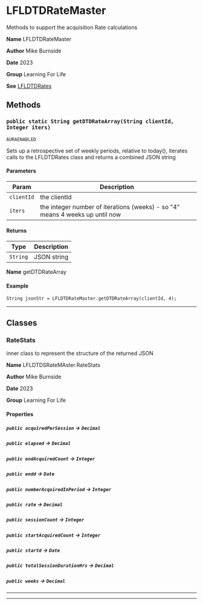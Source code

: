 # LFLDTDRateMaster

Methods to support the acquisition Rate calculations


**Name** LFLDTDRateMaster


**Author** Mike Burnside


**Date** 2023


**Group** Learning For Life


**See** [LFLDTDRates](/Learning-For-Life/LFLDTDRates.md)

## Methods
### `public static String getDTDRateArray(String clientId, Integer iters)`

`AURAENABLED`

Sets up a retrospective set of weekly periods, relative to today(), iterates calls to the LFLDTDRates class and returns a combined JSON string

#### Parameters

|Param|Description|
|---|---|
|`clientId`|the clientId|
|`iters`|the integer number of iterations (weeks) - so "4" means 4 weeks up until now|

#### Returns

|Type|Description|
|---|---|
|`String`|JSON string|


**Name** getDTDRateArray

#### Example
```apex
String jsonStr = LFLDTDRateMaster.getDTDRateArray(clientId, 4);
```


---
## Classes
### RateStats

inner class to represent the structure of the returned JSON


**Name** LFLDTDSRateMAster.RateStats


**Author** Mike Burnside


**Date** 2023


**Group** Learning For Life

#### Properties

##### `public acquiredPerSession` → `Decimal`


##### `public elapsed` → `Decimal`


##### `public endAcquiredCount` → `Integer`


##### `public endd` → `Date`


##### `public numberAcquiredInPeriod` → `Integer`


##### `public rate` → `Decimal`


##### `public sessionCount` → `Integer`


##### `public startAcquiredCount` → `Integer`


##### `public startd` → `Date`


##### `public totalSessionDurationHrs` → `Decimal`


##### `public weeks` → `Decimal`


---

---
